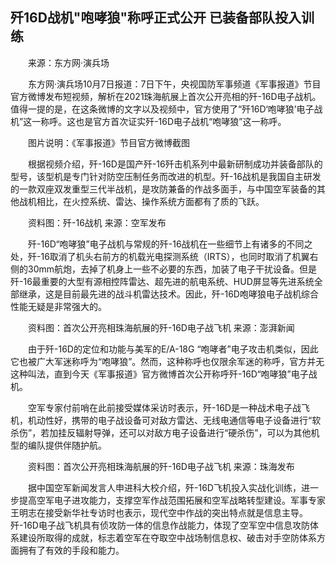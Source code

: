 ## 歼16D战机"咆哮狼"称呼正式公开 已装备部队投入训练
　　来源：东方网·演兵场

　　东方网·演兵场10月7日报道：7日下午，央视国防军事频道《军事报道》节目官方微博发布短视频，解析在2021珠海航展上首次公开亮相的歼-16D电子战机。值得一提的是，在这条微博的文字以及视频中，官方使用了“歼16D‘咆哮狼’电子战机”这一称呼。这也是官方首次证实歼-16D电子战机“咆哮狼”这一称呼。

　　图片说明：《军事报道》节目官方微博截图

　　根据视频介绍，歼-16D是国产歼-16歼击机系列中最新研制成功并装备部队的型号，该型机是专门针对防空压制任务而改进的机型。歼-16战机是我国自主研发的一款双座双发重型三代半战机，是攻防兼备的作战多面手，与中国空军装备的其他战机相比，在火控系统、雷达、操作系统方面都有了质的飞跃。

　　资料图：歼-16战机 来源：空军发布

　　歼-16D“咆哮狼”电子战机与常规的歼-16战机在一些细节上有诸多的不同之处，歼-16取消了机头右前方的机载光电探测系统（IRTS），也同时取消了机翼右侧的30mm航炮，去掉了机身上一些不必要的东西，加装了电子干扰设备。但是歼-16最重要的大型有源相控阵雷达、超先进的航电系统、HUD屏显等先进系统全部继承，这是目前最先进的战斗机雷达技术。因此，歼-16D咆哮狼电子战机综合性能无疑是非常强大的。

　　资料图：首次公开亮相珠海航展的歼-16D电子战飞机 来源：澎湃新闻

　　由于歼-16D的定位和功能与美军的E/A-18G “咆哮者”电子攻击机类似，因此它也被广大军迷称呼为“咆哮狼”。然而，这种称呼也仅限余军迷的称呼，官方并无这种叫法，直到今天《军事报道》官方微博首次公开称呼歼-16D“咆哮狼”电子战机。

　　空军专家付前哨在此前接受媒体采访时表示，歼-16D是一种战术电子战飞机，机动性好，携带的电子战设备可对敌方雷达、无线电通信等电子设备进行“软杀伤”，若加挂反辐射导弹，还可以对敌方电子设备进行“硬杀伤”，可以为其他机型的编队提供伴随护航。

　　资料图：首次公开亮相珠海航展的歼-16D电子战飞机 来源：珠海发布

　　据中国空军新闻发言人申进科大校介绍，歼-16D飞机投入实战化训练，进一步提高空军电子进攻能力，支撑空军作战范围拓展和空军战略转型建设。军事专家王明志在接受新华社专访时也表示，现代空中作战的突出特点就是信息主导。歼-16D电子战飞机具有侦攻防一体的信息作战能力，体现了空军空中信息攻防体系建设所取得的成就，标志着空军在夺取空中战场制信息权、破击对手空防体系方面拥有了有效的手段和能力。

